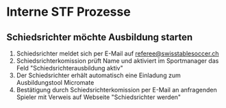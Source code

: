 # Interne STF Prozesse

## Schiedsrichter möchte Ausbildung starten

1. Schiedsrichter meldet sich per E-Mail auf referee@swisstablesoccer.ch
3. Schiedsrichterkomission prüft Name und aktiviert im Sportmanager das Feld "Schiedsrichterausbildung aktiv"
5. Der Schiedsrichter erhält automatisch eine Einladung zum Ausbildungstool Micromate
6. Bestätigung durch Schiedsrichterkomission per E-Mail an anfragenden Spieler mit Verweis auf Webseite "Schiedsrichter werden"

